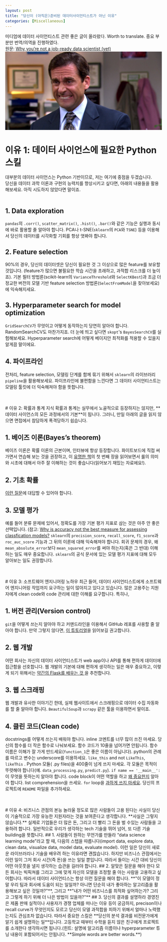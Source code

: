 ```yaml
---
layout: post
title: "당신이 (아직은)준비된 데이터사이언티스트가 아닌 이유"
categories: [Miscellaneous]
---
```

미디엄에 데이터 사이언티스트 관련 좋은 글이 올라왔다. Worth to translate. 중요 부분만 번역/의역을 진행하였다.<br>
원문: [Why you’re not a job-ready data scientist (yet)](https://towardsdatascience.com/why-youre-not-a-job-ready-data-scientist-yet-1a0d73f15012)
![img](../images/post-img-07-24.jpg)

# 이유 1: 데이터 사이언스에 필요한 Python 스킬
대부분의 데이터 사이언스는 Python 기반이므로, 저는 여기에 중점을 두겠습니다.
<br>
당신을 데이터 과학 이론과 구현의 능력치를 향상시키고 싶다면, 아래의 내용들을 활용해보세요. 아직 시도하지 않았다면 말이죠.  
<br>
## 1. Data exploration
`pandas`의 `.corr()`, `scatter_matrix()`, `.hist()`, `.bar()`와 같은 기능은 실행과 동시에 바로 활용할 줄 알아야 합니다. PCA나 t-SNE(`sklearn`의 `PCA`와 `TSNE`) 등을 이용해서 당신의 데이터를 시각화할 기회를 항상 엿봐야 합니다.
<br>
## 2. Feature selection
90%의 경우, 당신의 데이터셋은 당신이 필요한 것 그 이상으로 많은 feature를 보유할 것입니다. (feature가 많으면 불필요한 학습 시간을 초래하고, 과적합 리스크를 더 높이죠). 기본 필터 방법론(scikit-learn의 `VarianceThreshold`와  `SelectKBest`)과 조금 더 정교한 버전의 모델 기반 feature selection 방법론(`SelectFromModel`을 찾아보세요)에 익숙해지세요.
<br>
## 3. Hyperparameter search for model optimization
`GridSearchCV`가 무엇이고 어떻게 동작하는지 당연히 알아야 합니다. RandomSearchCV도 마찬가지죠. 더 눈에 띄고 싶다면 `skopt`'s `BayesSearchCV`를 실험해보세요. Hyperparameter search에 어떻게 베이지안 최적화를 적용할 수 있을지 알게끔 말이에요.
<br>
## 4. 파이프라인
전처리, feature selection, 모델링 단계를 함께 묶기 위해서 `sklearn`의 라이브러리 `pipeline`을 활용해보세요.  파이프라인에 불편함을 느낀다면 그 데이터 사이언티스트는 모델링 툴킷에 더 익숙해져야 함을 뜻합니다.

<br>
<br>
# 이유 2: 확률과 통계 지식
확률과 통계는 실무에서 노골적으로 등장하지는 않지만, **데이터 사이언스의 모든 과정에서의 기본**이 됩니다. 그러니, 만일 아래의 글을 읽지 않으면 면접에서 참담하게 폭격당하기 쉽습니다.

## 1. 베이즈 이론(Bayes’s theorem)
베이즈 이론은 확률 이론의 근본이며, 인터뷰에 항상 등장합니다. 화이트보드에 직접 써가면서 연습해 보는 것을 권장하고, 이 [유명한 책](http://www.med.mcgill.ca/epidemiology/hanley/bios601/GaussianModel/JaynesProbabilityTheory.pdf?source=post_page---------------------------)의 첫 번째 장을 읽어보면서 룰의 의미와 시초에 대해서 아주 잘 이해하는 것이 좋습니다(읽어보기 재밌는 자료에요!).

## 2. 기초 확률
[이런 질문](https://github.com/kojino/120-Data-Science-Interview-Questions/blob/master/probability.md?source=post_page---------------------------)에 대답할 수 있어야 합니다.
## 3. 모델 평가
예를 들어 분류 문제에 있어서, 정확도를 가장 기본 평가 지표로 삼는 것은 아주 안 좋은 선택입니다. (참고: [Why is accuracy not the best measure for assessing classfication models?](https://stats.stackexchange.com/questions/312780/why-is-accuracy-not-the-best-measure-for-assessing-classification-models?source=post_page---------------------------)
`sklearn`의 `precision_score`, `recall_score`, `f1_score`과 `roc_auc_score` 기능과 그 뒤의 이론에 대해 익숙해져야 합니다. 회귀 문제의 경우, 왜 `mean_absolute_error`보다 `mean_squared_error`를 써야 하는지(혹은 그 반대) 이해하는 일도 매우 중요합니다. `sklearn`의 공식 문서에 있는 모델 평가 지표에 대해 모두 알아보는 일도 권장합니다.

<br>
<br>
# 이유 3: 소프트웨어 엔지니어링 노하우
최근 들어, 데이터 사이언티스트에게 소프트웨어 엔지니어링 작업까지 요구하는 일이 많아지고 있다고 있습니다. 많은 고용주는 지원자에게 clean code와 code 관리에 대한 이해를 요구합니다. 특히나,

## 1. 버전 관리(Version control)
`git`을 어떻게 쓰는지 알아야 하고 커맨드라인을 이용해서 GitHub 레포를 사용할 줄 알아야 합니다. 만약 그렇지 않다면, [이 튜토리얼](https://product.hubspot.com/blog/git-and-github-tutorial-for-beginners?source=post_page---------------------------)을 읽어보길 권고합니다.
## 2. 웹 개발
어떤 회사는 자신의 데이터 사이언티스트가 web app이나 API를 통해 편하게 데이터에 접근함을 선호합니다. 웹 개발의 기본에 대해 편하게 생각하는 일은 매우 중요하고, 이렇게 되기 위해서는 [약간의 Flask를 배우는 것 ](https://www.freecodecamp.org/news/how-to-build-a-web-application-using-flask-and-deploy-it-to-the-cloud-3551c985e492/?source=post_page---------------------------)을 추천합니다.
## 3. 웹 스크래핑
웹 개발과 유사한 이야기긴 한데, 실제 웹사이트에서 스크래핑으로 데이터 수집 자동화를 할 줄 알아야 합니다. `BeautifulSoup`과 `scrapy` 같은 툴을 이용하면서 말이죠.
## 4. 클린 코드(Clean code)
docstrings를 어떻게 쓰는지 배워야 합니다. inline 코멘트를 너무 많이 쓰진 마세요. 당신의 함수를 더 작은 함수로 나눠보세요. 함수 코드가 10줄을 넘어가면 안됩니다. 함수 이름은 이해가 잘 가게 만드세요(`function_1`은 좋은 이름이 아닙니다). python의 관례를 따르고 변수는 underscore를 이용하세요. `like_this` and not `LikeThis`, `likeThis` . Python 모듈( .py files)을 400줄이 넘게 쓰지 마세요. 각 모듈은 목적이 뚜렷해야 합니다(예. `data_processing.py`, `predict.py`). `if name == '__main__':`이 무엇을 뜻하는지 알아야 합니다.  code block이 어떤 역할을 하고 [왜 중요한지](https://stackoverflow.com/questions/419163/what-does-if-name-main-do?source=post_page---------------------------) 알아야 합니다. list comprehension을 쓰세요. `for` loop을 [과하게 쓰지 마세요](https://medium.com/python-pandemonium/never-write-for-loops-again-91a5a4c84baf). 당신의 프로젝트에 `README` 파일을 추가하세요.

<br>
<br>
# 이유 4: 비즈니스 관점의 본능
놀라울 정도로 많은 사람들이 고용 된다는 사실이 당신이 기술적으로 가장 유능한 지원자라는 것을 보여준다고 생각합니다. **사실은 그렇지 않습니다.** 실제로 기업들은 더 많은 돈, 그리고 더 빨리 그 돈을 벌 수있는 사람들을 고용하려 합니다.
일반적으로 우리가 생각하는 tech 기술을 뛰어 넘어, 또 다른 기술 building을 뜻합니다.
## 1. 사람들이 원하는 무언가를 만들라
“data science learning mode”라고 할 때, 다음의 스텝을 따릅니다(import data, explore data, clean data, visualize data, model data, evaluate model). 이런 일은 당신이 새로운 라이브러리나 기술을 배우려 하는 이유라면 괜찮습니다. 하지만 비즈니스 관점에서는 이런 일이 그저 회사 시간(즉 돈)을 쓰는 일일 뿐입니다. 따라서 들이는 시간 대비 당신이 어떤 아웃풋을 낼지 생각하는 습관을 길러야 합니다.
## 2. 알맞은 질문을 해야 한다
모든 회사는 빅픽쳐를 그리고 그에 맞게 자신의 모델을 조정할 줄 아는 사람을 고용하고 싶어합니다. 따라서 데이터 사이언티스는 항상 이런 질문을 해야 합니다. **"이 모델이 정말 우리 팀과 회사에 도움이 되는 일일까? 아니면 단순히 내가 좋아하는 알고리즘을 활용해보고 싶은 것일까?"**, 그리고 **"내가 어떤 비즈니스를 최적화 싶어하는가? 그리고 그렇게 하기 위해 더 나은 방법이 있을까?"**
## 3. 당신의 결과를 설명하라
경영진은 제품 판매 실적이나 사용자가 경쟁 업체를 떠나는 이유 등이 궁금하지, precison이나 recall curve가 무엇인지도 모르고 당신이 모델 과적합을 피하기 위해서 얼마나 노력했는지도 관심조차 없습니다. 따라서 중요한 스킬은 **당신의 분석 결과를 비전문가에게 알기 쉽게 설명하는 일**입니다. 고등학교 때부터 수학을 듣지 않은 친구에게 프로젝트를 소개한다 생각하시면 됩니다.(힌트: 설명에 알고리즘 이름이나 hyperparameter 튜닝 내용이 포함되어서는 안됩니다. **Simple words are better words.**)
